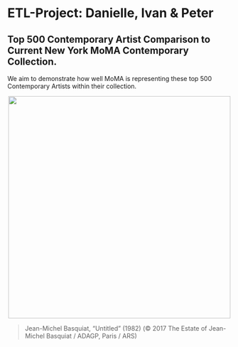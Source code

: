 # ETL-Project: Danielle, Ivan & Peter
## Top 500 Contemporary Artist Comparison to Current New York MoMA Contemporary Collection.

We aim to demonstrate how well MoMA is representing these top 500 Contemporary Artists within their collection.


<p align="center">
  <img src="https://hyperallergic.com/wp-content/uploads/2017/05/9761-lot-24.jpg" width="500" align="middle">
</p>

>Jean-Michel Basquiat, “Untitled” (1982) 
>(© 2017 The Estate of Jean-Michel Basquiat / ADAGP, Paris / ARS)


